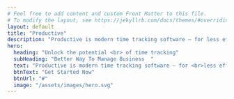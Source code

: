 ```yaml
---
# Feel free to add content and custom Front Matter to this file.
# To modify the layout, see https://jekyllrb.com/docs/themes/#overriding-theme-defaults
layout: default
title: "Productive"
description: "Productive is modern time tracking software – for less effort, more joy, and improved profitability."
hero:
  heading: "Unlock the potential <br> of time tracking"
  subHeading: "Better Way To Manage Business  "
  text: "Productive is modern time tracking software – for <br>less effort, more joy, and improved profitability."
  btnText: "Get Started Now"
  btnUrl: "#"
  image: "/assets/images/hero.svg"
---
```


